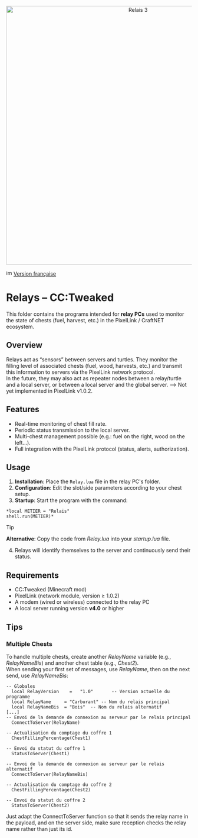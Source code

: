 <p align="center">    
<img width="700" height="700" alt="Relais 3" src=https://github.com/user-attachments/assets/ae20e0fc-c098-4fc4-9223-1f0db1444626>
</p>

<img width="16" height="16" alt="image" src="https://github.com/user-attachments/assets/ed9d7c93-42b9-4f00-a5ab-595a9fa1a3b3" /> [Version française](README.md)

# Relays – CC:Tweaked

This folder contains the programs intended for **relay PCs** used to monitor the state of chests (fuel, harvest, etc.) in the PixelLink / CraftNET ecosystem.

## Overview

Relays act as “sensors” between servers and turtles. They monitor the filling level of associated chests (fuel, wood, harvests, etc.) and transmit this information to servers via the PixelLink network protocol.  
In the future, they may also act as repeater nodes between a relay/turtle and a local server, or between a local server and the global server. --> Not yet implemented in PixelLink v1.0.2.

## Features

- Real-time monitoring of chest fill rate.
- Periodic status transmission to the local server.
- Multi-chest management possible (e.g.: fuel on the right, wood on the left…).
- Full integration with the PixelLink protocol (status, alerts, authorization).

## Usage

1. **Installation**: Place the `Relay.lua` file in the relay PC's folder.
2. **Configuration**: Edit the slot/side parameters according to your chest setup.
3. **Startup**: Start the program with the command:
```
*local METIER = "Relais"
shell.run(METIER)*
```
> [!TIP]
> **Alternative**: Copy the code from *Relay.lua* into your *startup.lua* file.

4. Relays will identify themselves to the server and continuously send their status.

## Requirements

- CC:Tweaked (Minecraft mod)
- PixelLink (network module, version ≥ 1.0.2)
- A modem (wired or wireless) connected to the relay PC
- A local server running version **v4.0** or higher

## Tips

### Multiple Chests

To handle multiple chests, create another *RelayName* variable (e.g., *RelayNameBis*) and another chest table (e.g., *Chest2*).  
When sending your first set of messages, use *RelayName*, then on the next send, use *RelayNameBis*:



```
-- Globales
  local RelayVersion	=	"1.0"	    -- Version actuelle du programme
  local RelayName     =	"Carburant"	-- Nom du relais principal
  local RelayNameBis  =	"Bois"	-- Nom du relais alternatif
[...]
-- Envoi de la demande de connexion au serveur par le relais principal
  ConnectToServer(RelayName)  

-- Actualisation du comptage du coffre 1
  ChestFillingPercentage(Chest1)

-- Envoi du statut du coffre 1
  StatusToServer(Chest1)

-- Envoi de la demande de connexion au serveur par le relais alternatif
  ConnectToServer(RelayNameBis)  

-- Actualisation du comptage du coffre 2
  ChestFillingPercentage(Chest2)

-- Envoi du statut du coffre 2
  StatusToServer(Chest2)
```
Just adapt the ConnectToServer function so that it sends the relay name in the payload, and on the server side, make sure reception checks the relay name rather than just its id.
